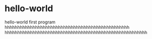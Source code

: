 # hello-world
hello-world first program
hhhhhhhhhhhhhhhhhhhhhhhhhhhhhhhhhhhhhhhhhhhhhhhhh
hhhhhhhhhhhhhhhhhhhhhhhhhhhhhhhhhhhhhhhhhhhhhhhhhhhhhhhh
